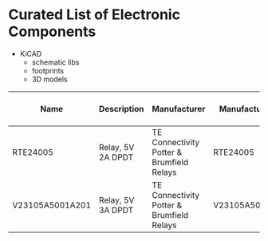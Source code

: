 # Curated List of Electronic Components

* KiCAD
  - schematic libs
  - footprints
  - 3D models

Name | Description | Manufacturer | Manufacturer PN | Digi-Key PN | LCSC PN | Added Here On
-----|-------------|--------------|-----------------|----------|-------------|--------------
RTE24005 | Relay, 5V 2A DPDT | TE Connectivity Potter & Brumfield Relays | RTE24005 | PB985-ND | C1524520 | 2022-07-05
V23105A5001A201 | Relay, 5V 3A DPDT | TE Connectivity Potter & Brumfield Relays | V23105A5001A201 | PB383-ND | C1524499 | 2022-07-05
